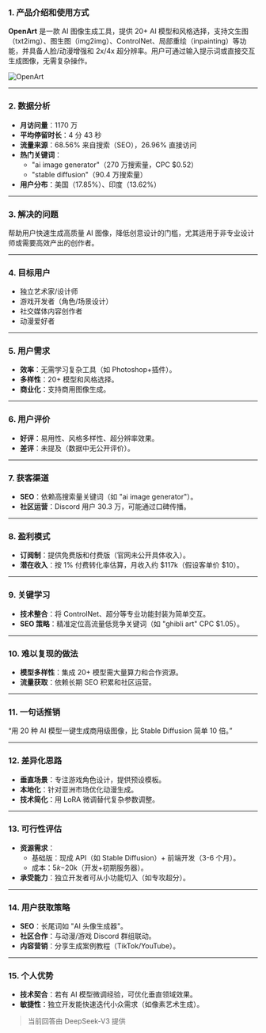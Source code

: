 ### 1. 产品介绍和使用方式  
**OpenArt** 是一款 AI 图像生成工具，提供 20+ AI 模型和风格选择，支持文生图（txt2img）、图生图（img2img）、ControlNet、局部重绘（inpainting）等功能，并具备人脸/动漫增强和 2x/4x 超分辨率。用户可通过输入提示词或直接交互生成图像，无需复杂操作。  

![OpenArt](https://cdn-images.toolify.ai/image/a698b1f563ae5d31cbea5bcdd966b4f1.jpeg)  

---  
### 2. 数据分析  
- **月访问量**：1170 万  
- **平均停留时长**：4 分 43 秒  
- **流量来源**：68.56% 来自搜索（SEO），26.96% 直接访问  
- **热门关键词**：  
  - "ai image generator"（270 万搜索量，CPC $0.52）  
  - "stable diffusion"（90.4 万搜索量）  
- **用户分布**：美国（17.85%）、印度（13.62%）  

---  
### 3. 解决的问题  
帮助用户快速生成高质量 AI 图像，降低创意设计的门槛，尤其适用于非专业设计师或需要高效产出的创作者。  

---  
### 4. 目标用户  
- 独立艺术家/设计师  
- 游戏开发者（角色/场景设计）  
- 社交媒体内容创作者  
- 动漫爱好者  

---  
### 5. 用户需求  
- **效率**：无需学习复杂工具（如 Photoshop+插件）。  
- **多样性**：20+ 模型和风格选择。  
- **商业化**：支持商用图像生成。  

---  
### 6. 用户评价  
- **好评**：易用性、风格多样性、超分辨率效果。  
- **差评**：未提及（数据中无公开评价）。  

---  
### 7. 获客渠道  
- **SEO**：依赖高搜索量关键词（如 "ai image generator"）。  
- **社区运营**：Discord 用户 30.3 万，可能通过口碑传播。  

---  
### 8. 盈利模式  
- **订阅制**：提供免费版和付费版（官网未公开具体收入）。  
- **潜在收入**：按 1% 付费转化率估算，月收入约 $117k（假设客单价 $10）。  

---  
### 9. 关键学习  
- **技术整合**：将 ControlNet、超分等专业功能封装为简单交互。  
- **SEO 策略**：精准定位高流量低竞争关键词（如 "ghibli art" CPC $1.05）。  

---  
### 10. 难以复现的做法  
- **模型多样性**：集成 20+ 模型需大量算力和合作资源。  
- **流量获取**：依赖长期 SEO 积累和社区运营。  

---  
### 11. 一句话推销  
“用 20 种 AI 模型一键生成商用级图像，比 Stable Diffusion 简单 10 倍。”  

---  
### 12. 差异化思路  
- **垂直场景**：专注游戏角色设计，提供预设模板。  
- **本地化**：针对亚洲市场优化动漫生成。  
- **技术简化**：用 LoRA 微调替代复杂参数调整。  

---  
### 13. 可行性评估  
- **资源需求**：  
  - 基础版：现成 API（如 Stable Diffusion）+ 前端开发（3-6 个月）。  
  - 成本：$5k-$20k（开发+初期服务器）。  
- **承受能力**：独立开发者可从小功能切入（如专攻超分）。  

---  
### 14. 用户获取策略  
- **SEO**：长尾词如 "AI 头像生成器"。  
- **社区合作**：与动漫/游戏 Discord 群组联动。  
- **内容营销**：分享生成案例教程（TikTok/YouTube）。  

---  
### 15. 个人优势  
- **技术契合**：若有 AI 模型微调经验，可优化垂直领域效果。  
- **敏捷性**：独立开发能快速迭代小众需求（如像素艺术生成）。  

> 当前回答由 DeepSeek-V3 提供